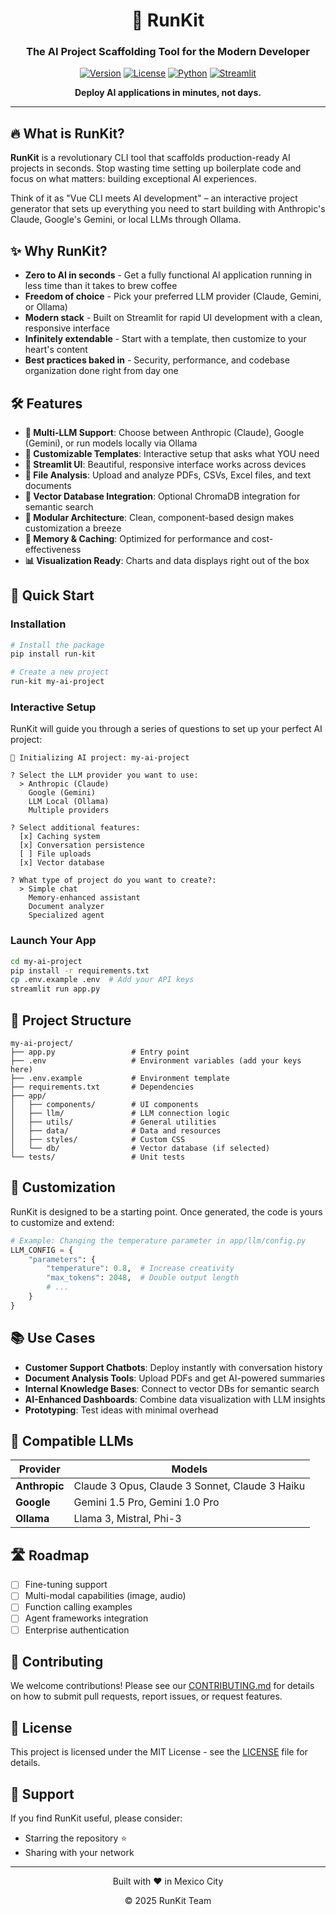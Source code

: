 <div align="center">
  
# 🚀 RunKit

### The AI Project Scaffolding Tool for the Modern Developer

[![Version](https://img.shields.io/badge/version-0.1.0-blue.svg)](https://github.com/holasoymalva/run-kit)
[![License](https://img.shields.io/badge/license-MIT-green.svg)](https://opensource.org/licenses/MIT)
[![Python](https://img.shields.io/badge/python-3.9+-blue.svg)](https://www.python.org/downloads/)
[![Streamlit](https://img.shields.io/badge/streamlit-1.24+-ff4b4b.svg)](https://streamlit.io/)

**Deploy AI applications in minutes, not days.**

</div>

---

## 🔥 What is RunKit?

**RunKit** is a revolutionary CLI tool that scaffolds production-ready AI projects in seconds. Stop wasting time setting up boilerplate code and focus on what matters: building exceptional AI experiences.

Think of it as "Vue CLI meets AI development" – an interactive project generator that sets up everything you need to start building with Anthropic's Claude, Google's Gemini, or local LLMs through Ollama.

## ✨ Why RunKit?

- **Zero to AI in seconds** - Get a fully functional AI application running in less time than it takes to brew coffee
- **Freedom of choice** - Pick your preferred LLM provider (Claude, Gemini, or Ollama)
- **Modern stack** - Built on Streamlit for rapid UI development with a clean, responsive interface
- **Infinitely extendable** - Start with a template, then customize to your heart's content
- **Best practices baked in** - Security, performance, and codebase organization done right from day one

## 🛠️ Features

- **🤖 Multi-LLM Support**: Choose between Anthropic (Claude), Google (Gemini), or run models locally via Ollama
- **🔄 Customizable Templates**: Interactive setup that asks what YOU need
- **📱 Streamlit UI**: Beautiful, responsive interface works across devices
- **📂 File Analysis**: Upload and analyze PDFs, CSVs, Excel files, and text documents
- **💾 Vector Database Integration**: Optional ChromaDB integration for semantic search
- **🔌 Modular Architecture**: Clean, component-based design makes customization a breeze
- **🧠 Memory & Caching**: Optimized for performance and cost-effectiveness
- **📊 Visualization Ready**: Charts and data displays right out of the box

## 🚀 Quick Start

### Installation

```bash
# Install the package
pip install run-kit

# Create a new project
run-kit my-ai-project
```

### Interactive Setup

RunKit will guide you through a series of questions to set up your perfect AI project:

```
🚀 Initializing AI project: my-ai-project

? Select the LLM provider you want to use:
  > Anthropic (Claude)
    Google (Gemini)
    LLM Local (Ollama)
    Multiple providers

? Select additional features:
  [x] Caching system
  [x] Conversation persistence
  [ ] File uploads
  [x] Vector database

? What type of project do you want to create?:
  > Simple chat
    Memory-enhanced assistant
    Document analyzer
    Specialized agent
```

### Launch Your App

```bash
cd my-ai-project
pip install -r requirements.txt
cp .env.example .env  # Add your API keys
streamlit run app.py
```

## 🧩 Project Structure

```
my-ai-project/
├── app.py                 # Entry point
├── .env                   # Environment variables (add your keys here)
├── .env.example           # Environment template
├── requirements.txt       # Dependencies
├── app/
│   ├── components/        # UI components
│   ├── llm/               # LLM connection logic
│   ├── utils/             # General utilities
│   ├── data/              # Data and resources
│   ├── styles/            # Custom CSS
│   └── db/                # Vector database (if selected)
└── tests/                 # Unit tests
```

## 🔧 Customization

RunKit is designed to be a starting point. Once generated, the code is yours to customize and extend:

```python
# Example: Changing the temperature parameter in app/llm/config.py
LLM_CONFIG = {
    "parameters": {
        "temperature": 0.8,  # Increase creativity
        "max_tokens": 2048,  # Double output length
        # ...
    }
}
```

## 📚 Use Cases

- **Customer Support Chatbots**: Deploy instantly with conversation history
- **Document Analysis Tools**: Upload PDFs and get AI-powered summaries
- **Internal Knowledge Bases**: Connect to vector DBs for semantic search
- **AI-Enhanced Dashboards**: Combine data visualization with LLM insights
- **Prototyping**: Test ideas with minimal overhead

## 🔗 Compatible LLMs

| Provider | Models |
|----------|--------|
| **Anthropic** | Claude 3 Opus, Claude 3 Sonnet, Claude 3 Haiku |
| **Google** | Gemini 1.5 Pro, Gemini 1.0 Pro |
| **Ollama** | Llama 3, Mistral, Phi-3 |

## 🛣️ Roadmap

- [ ] Fine-tuning support
- [ ] Multi-modal capabilities (image, audio)
- [ ] Function calling examples
- [ ] Agent frameworks integration
- [ ] Enterprise authentication

## 👥 Contributing

We welcome contributions! Please see our [CONTRIBUTING.md](CONTRIBUTING.md) for details on how to submit pull requests, report issues, or request features.

## 📄 License

This project is licensed under the MIT License - see the [LICENSE](LICENSE) file for details.

## 💖 Support

If you find RunKit useful, please consider:
- Starring the repository ⭐
- Sharing with your network

---

<div align="center">
  <p>Built with ❤️ in Mexico City</p>
  <p>© 2025 RunKit Team</p>
</div>

